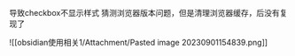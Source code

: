 导致checkbox不显示样式
猜测浏览器版本问题，但是清理浏览器缓存，后没有复现了

![[obsidian使用相关1/Attachment/Pasted image 20230901154839.png]]